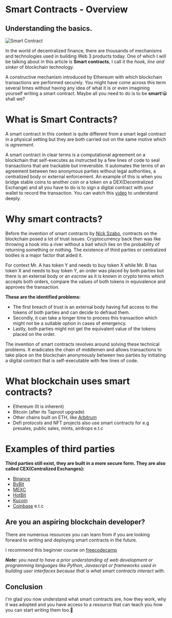 # Smart Contracts - Overview
## Understanding the basics.


![Smart Contract](https://cdn.hashnode.com/res/hashnode/image/upload/v1682285413862/5faad9d3-991f-4f7b-852d-dc78347007be.png?w=1600&h=840&fit=crop&crop=entropy&auto=compress,format&format=webp)


In the world of decentralized finance, there are thousands of mechanisms and technologies used in building Web 3 products today. One of which I will be talking about in this article is **Smart contracts**, I call it the _hook, line and sinker_ of blockchain technology.

A constructive mechanism introduced by Ethereum with which blockchain transactions are performed securely. You might have come across this term several times without having any idea of what it is or even imagining yourself writing a smart contract. Maybe all you need to do is to be **smart**!😀 shall we?

# What is Smart Contracts?
A smart contract in this context is quite different from a smart legal contract in a physical setting but they are both carried out on the same motive which is _agreement_.

A smart contract in clear terms is a computational agreement on a blockchain that self-executes as instructed by a few lines of code to seal transactions that are trackable but irreversible. It automates the terms of an agreement between two anonymous parties without legal authorities, a centralized body or external enforcement. An example of this is when you bridge stable coins to another coin or a token on a DEX(Decentralized Exchange) and all you have to do is to sign a digital contract with your wallet to record the transaction.
You can watch this [video](https://www.youtube.com/watch?v=FGLekiFY5G0) to understand deeply.

# Why smart contracts?
Before the invention of smart contracts by [Nick Szabo](https://en.wikipedia.org/wiki/Nick_Szabo), contracts on the blockchain posed a lot of trust issues. Cryptocurrency back then was like throwing a hook into a river without a bait which lies on the probability of returning something or nothing. The existence of third parties or centralized bodies is a major factor that aided it.

For context Mr. A has token Y and needs to buy token X while Mr. B has token X and needs to buy token Y, an order was placed by both parties but there is an external body or an _escrow_ as it is known in crypto terms which accepts both orders, compare the values of both tokens in equivalence and approves the transaction.

**These are the identified problems:**

+ The first breach of trust is an external body having full access to the tokens of both parties and can decide to defraud them.
+ Secondly, it can take a longer time to process this transaction which might not be a suitable option in cases of emergency.
+ Lastly, both parties might not get the equivalent value of the tokens placed on the order.

The invention of smart contracts revolves around solving these technical problems. It eradicates the chain of middlemen and allows transactions to take place on the blockchain anonymously between two parties by initiating a digital contract that is self-executable with few lines of code.

# What blockchain uses smart contracts?

+ Ethereum (It is inherent)
+ Bitcoin (after its Taproot upgrade)
+ Other chains built on ETH, like [Arbitrum](https://arbitrum.io/)
+ Defi protocols and NFT projects also use smart contracts for e.g presales, public sales, mints, airdrops e.t.c

# Examples of third parties
**Third parties still exist, they are built in a more secure form. They are also called CEX(Centralized Exchanges):**

+ [Binance](https://www.binance.com/en)
+ [ByBit](https://www.bybit.com/)
+ [MEXC](https://www.mexc.com/)
+ [HotBit](https://www.hotbit.io/)
+ [Kucoin](https://www.kucoin.com/)
+ [Coinbase](https://www.coinbase.com/) e.t.c

## Are you an aspiring blockchain developer?
There are numerous resources you can learn from if you are looking forward to writing and deploying smart contracts in the future.

I recommend this beginner course on [freecodecamp](https://youtu.be/gyMwXuJrbJQ)

_**Note:** you need to have a prior understanding of web development or programming languages like Python, Javascript or frameworks used in building user interfaces because that is what smart contracts interact with._

## Conclusion
I'm glad you now understand what smart contracts are, how they work, why it was adopted and you have access to a resource that can teach you how you can start writing them too.🤗